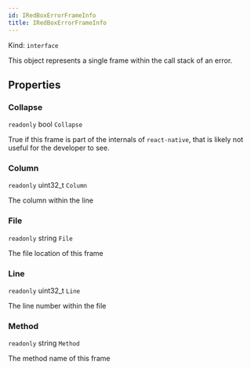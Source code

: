 ```yaml
---
id: IRedBoxErrorFrameInfo
title: IRedBoxErrorFrameInfo
---
```


Kind: `interface`



This object represents a single frame within the call stack of an error.

## Properties
### Collapse
`readonly`  bool `Collapse`

True if this frame is part of the internals of `react-native`, that is likely not useful for the developer to see.

### Column
`readonly`  uint32_t `Column`

The column within the line

### File
`readonly`  string `File`

The file location of this frame

### Line
`readonly`  uint32_t `Line`

The line number within the file

### Method
`readonly`  string `Method`

The method name of this frame




